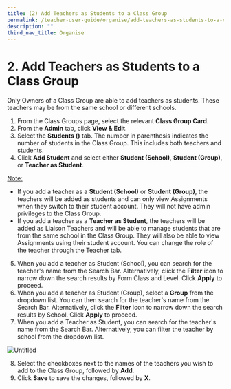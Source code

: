 ```yaml
---
title: (2) Add Teachers as Students to a Class Group
permalink: /teacher-user-guide/organise/add-teachers-as-students-to-a-class-group/
description: ""
third_nav_title: Organise
---
```

<h1>2. Add Teachers as Students to a Class Group</h1>

<p>Only Owners of a Class Group are able to add teachers as students. These teachers may be from the same school or different schools.</p>

<ol>
  <li>From the Class Groups page, select the relevant <strong>Class Group Card</strong>.</li>
  <li>From the <strong>Admin</strong> tab, click <strong>View &amp; Edit</strong>.</li>
  <li>Select the <strong>Students ()</strong> tab. The number in parenthesis indicates the number of students in the Class Group. This includes both teachers and students.</li>
  <li>Click <strong>Add Student</strong> and select either <strong>Student (School)</strong>, <strong>Student (Group)</strong>, or <strong>Teacher as Student</strong>.</li>
</ol>

<p><u>Note:</u></p>
<ul>
  <li>If you add a teacher as a <strong>Student (School)</strong> or <strong>Student (Group)</strong>, the teachers will be added as students and can only view Assignments when they switch to their student account. They will not have admin privileges to the Class Group.</li>
  <li>If you add a teacher as a <strong>Teacher as Student</strong>, the teachers will be added as Liaison Teachers and will be able to manage students that are from the same school in the Class Group. They will also be able to view Assignments using their student account. You can change the role of the teacher through the Teacher tab.</li>
</ul>

<ol start="5">
  <li>When you add a teacher as Student (School), you can search for the teacher's name from the Search Bar. Alternatively, click the <strong>Filter</strong> icon to narrow down the search results by Form Class and Level. Click <strong>Apply</strong> to proceed.</li>
  <li>When you add a teacher as Student (Group), select a <strong>Group</strong> from the dropdown list. You can then search for the teacher's name from the Search Bar. Alternatively, click the <strong>Filter</strong> icon to narrow down the search results by School. Click <strong>Apply</strong> to proceed.</li>
  <li>When you add a Teacher as Student, you can search for the teacher's name from the Search Bar. Alternatively, you can filter the teacher by school from the dropdown list.</li>
</ol>

<p><img alt="Untitled" src="https://s3-us-west-2.amazonaws.com/secure.notion-static.com/a997c2bc-0629-4257-9dcb-3a52be3cc451/Untitled.png"></p>

<ol start="8">
  <li>Select the checkboxes next to the names of the teachers you wish to add to the Class Group, followed by <strong>Add</strong>.</li>
  <li>Click <strong>Save</strong> to save the changes, followed by <strong>X</strong>.</li>
</ol>